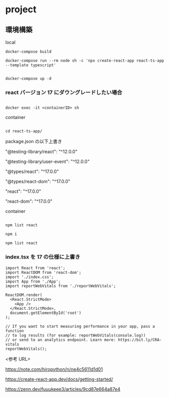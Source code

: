 # project

## 環境構築

local

```
docker-compose build

docker-compose run --rm node sh -c 'npx create-react-app react-ts-app --template typescript'


```

```
docker-compose up -d
```

### react バージョン 17 にダウングレードしたい場合

```

docker exec -it <containerID> sh

```

container

```

cd react-ts-app/

```

package.json の以下上書き

"@testing-library/react": "^12.0.0"

"@testing-library/user-event": "^12.0.0"

"@types/react": "^17.0.0"

"@types/react-dom": "^17.0.0"

"react": "^17.0.0"

"react-dom": "^17.0.0"

container

```

npm list react

npm i

npm list react

```

### index.tsx を 17 の仕様に上書き

```
import React from 'react';
import ReactDOM from 'react-dom';
import './index.css';
import App from './App';
import reportWebVitals from './reportWebVitals';

ReactDOM.render(
  <React.StrictMode>
    <App />
  </React.StrictMode>,
  document.getElementById('root')
);

// If you want to start measuring performance in your app, pass a function
// to log results (for example: reportWebVitals(console.log))
// or send to an analytics endpoint. Learn more: https://bit.ly/CRA-vitals
reportWebVitals();

```

<参考 URL>

https://note.com/hiropython/n/ne4c5611d1d01

https://create-react-app.dev/docs/getting-started/

https://zenn.dev/fuuukeee3/articles/9cd87e664a87e4
